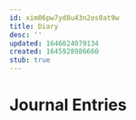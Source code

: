 ```yaml
---
id: xim06pw7yd8u43n2os0at9w
title: Diary
desc: ''
updated: 1646024079134
created: 1645928986660
stub: true
---
```

# Journal Entries

